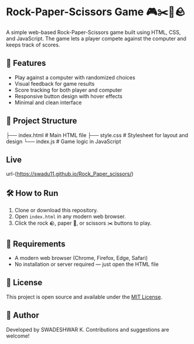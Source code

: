 # Rock-Paper-Scissors Game 🎮✂️📄🪨

A simple web-based Rock-Paper-Scissors game built using HTML, CSS, and JavaScript. The game lets a player compete against the computer and keeps track of scores.

## 🚀 Features

- Play against a computer with randomized choices
- Visual feedback for game results
- Score tracking for both player and computer
- Responsive button design with hover effects
- Minimal and clean interface

## 📂 Project Structure

├── index.html # Main HTML file
├── style.css # Stylesheet for layout and design
└── index.js # Game logic in JavaScript

## Live
url-(https://swadu11.github.io/Rock_Paper_scissors/)



## 🛠 How to Run

1. Clone or download this repository.
2. Open `index.html` in any modern web browser.
3. Click the rock 🪨, paper 📄, or scissors ✂️ buttons to play.

## 🔧 Requirements

- A modern web browser (Chrome, Firefox, Edge, Safari)
- No installation or server required — just open the HTML file


## 📜 License

This project is open source and available under the [MIT License](LICENSE).

## 🙌 Author

Developed by SWADESHWAR K. Contributions and suggestions are welcome!
